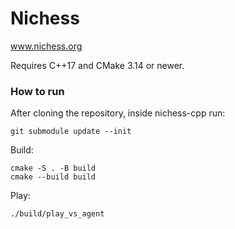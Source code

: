 # Nichess

www.nichess.org

Requires C++17 and CMake 3.14 or newer.

### How to run

After cloning the repository, inside nichess-cpp run:

```
git submodule update --init
```

Build:

```
cmake -S . -B build
cmake --build build
```

Play:

```
./build/play_vs_agent
```
